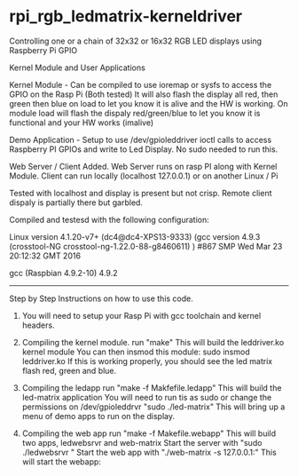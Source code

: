 # rpi_rgb_ledmatrix-kerneldriver
Controlling one or a chain of 32x32 or 16x32 RGB LED displays using Raspberry Pi GPIO

Kernel Module and User Applications

Kernel Module -
    Can be compiled to use ioremap or sysfs to access the GPIO on the Rasp Pi (Both tested)
    It will also flash the display all red, then green then blue on load to let you know it is alive and the HW is working.
    On module load will flash the dispaly red/green/blue to let you know it is functional and your HW works (imalive)

Demo Application -
    Setup to use /dev/gpioleddriver ioctl calls to access Raspberry PI GPIOs and write to Led Display.
    No sudo needed to run this.

Web Server / Client Added.
Web Server runs on rasp PI along with Kernel Module.
Client can run locally (localhost 127.0.0.1) or on another Linux / Pi

Tested with localhost and display is present but not crisp.
Remote client dispaly is partially there but garbled.

Compiled and testesd with the following configuration:

Linux version 4.1.20-v7+ (dc4@dc4-XPS13-9333) (gcc version 4.9.3 (crosstool-NG crosstool-ng-1.22.0-88-g8460611) ) #867 SMP Wed Mar 23 20:12:32 GMT 2016

gcc (Raspbian 4.9.2-10) 4.9.2

<hr>

Step by Step Instructions on how to use this code.
1. You will need to setup your Rasp Pi with gcc toolchain and kernel headers.

2. Compiling the kernel module.
    run "make"
    This will build the leddriver.ko kernel module
    You can then insmod this module:  sudo insmod leddriver.ko
    If this is working properly, you should see the led matrix flash red, green and blue.  

3. Compiling the ledapp
    run "make -f Makfefile.ledapp"
    This will build the led-matrix application
    You will need to run tis as sudo or change the permissions on /dev/gpioleddrvr
    "sudo ./led-matrix"
    This will bring up a menu of demo apps to run on the display.

4. Compiling the web app
    run "make -f Makefile.webapp"
    This will build two apps, ledwebsrvr and web-matrix
    Start the server with "sudo ./ledwebsrvr <port>"
    Start the web app with "./web-matrix -s 127.0.0.1:<port>"
    This will start the webapp:
    
